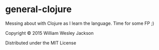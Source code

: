 # general-clojure
Messing about with Clojure as I learn the language. Time for some FP ;)

Copyright © 2015 William Wesley Jackson

Distributed under the MIT License
